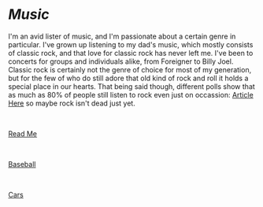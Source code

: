 # *Music*

I'm an avid lister of music, and I'm passionate about a certain genre in particular. I've grown up listening to my dad's music, which mostly consists of classic rock, and that love for classic rock has never left me. I've been to concerts for groups and individuals alike, from Foreigner to Billy Joel. Classic rock is certainly not the genre of choice for most of my generation, but for the few of who do still adore that old kind of rock and roll it holds a special place in our hearts. That being said though, different polls show that as much as 80% of people still listen to rock even just on occassion: [Article Here](https://www.insideradio.com/rock-is-on-a-roll-as-ratings-and-music-consumption-show-growth/article_d0ba997a-aead-11e9-aad8-bf34f42901be.html) so maybe rock isn't dead just yet.

<br>

[Read Me](https://github.com/LPCardinals/1600Markdown/blob/main/README.md)

<br>

[Baseball](https://github.com/LPCardinals/1600Markdown/blob/main/baseball.md)

<br>

[Cars](https://github.com/LPCardinals/1600Markdown/blob/main/cars.md)

